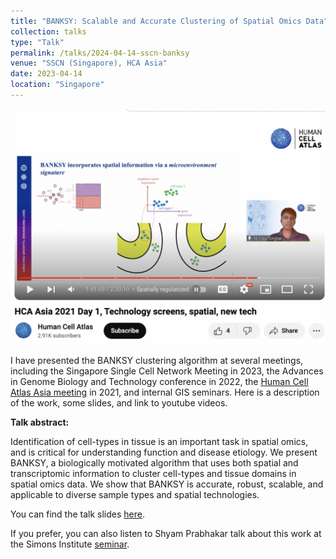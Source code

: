 ```yaml
---
title: "BANKSY: Scalable and Accurate Clustering of Spatial Omics Data"
collection: talks
type: "Talk"
permalink: /talks/2024-04-14-sscn-banksy
venue: "SSCN (Singapore), HCA Asia"
date: 2023-04-14
location: "Singapore"
---
```

[![BANKSY talk](/images/banksy-talk-hca2021.png)](https://youtu.be/MeddQqZRCiM?si=s7JP8rds4XBBDZqE&t=6416 "BANKSY Talk HCA")

I have presented the BANKSY clustering algorithm at several meetings, including the Singapore Single Cell Network Meeting in 2023, the Advances in Genome Biology and Technology conference in 2022, the [Human Cell Atlas Asia meeting](https://youtu.be/MeddQqZRCiM?si=kqeYI3ugBbbDs6LN&t=6390)  in 2021, and internal GIS seminars. Here is a description of the work, some slides, and link to youtube videos. 

**Talk abstract:**

Identification of cell-types in tissue is an important task in spatial omics, and is critical for understanding function and disease etiology. We present BANKSY, a biologically motivated algorithm that uses both spatial and transcriptomic information to cluster cell-types and tissue domains in spatial omics data. We show that BANKSY is accurate, robust, scalable, and applicable to diverse sample types and spatial technologies.

You can find the talk slides [here](/files/BANKSY_SSCN_2023_v2_ppt.pptx). 

If you prefer, you can also listen to Shyam Prabhakar talk about this work at the Simons Institute [seminar](https://www.youtube.com/watch?v=-6kP9RsReRM).

